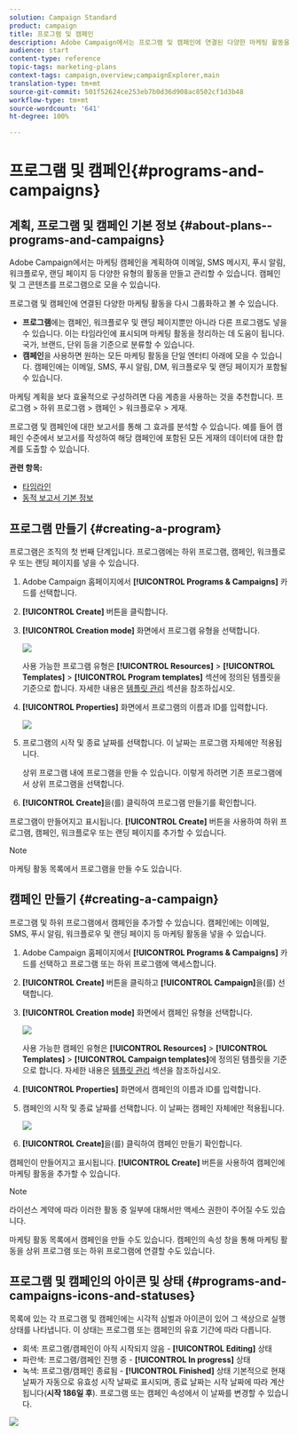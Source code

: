 ```yaml
---
solution: Campaign Standard
product: campaign
title: 프로그램 및 캠페인
description: Adobe Campaign에서는 프로그램 및 캠페인에 연결된 다양한 마케팅 활동을 그룹화하고 오케스트레이션할 수 있습니다. 프로그램 및 캠페인에 대한 보고서를 통해 그 효과를 분석할 수 있습니다.
audience: start
content-type: reference
topic-tags: marketing-plans
context-tags: campaign,overview;campaignExplorer,main
translation-type: tm+mt
source-git-commit: 501f52624ce253eb7b0d36d908ac8502cf1d3b48
workflow-type: tm+mt
source-wordcount: '641'
ht-degree: 100%

---
```



# 프로그램 및 캠페인{#programs-and-campaigns}

## 계획, 프로그램 및 캠페인 기본 정보 {#about-plans--programs-and-campaigns}

Adobe Campaign에서는 마케팅 캠페인을 계획하여 이메일, SMS 메시지, 푸시 알림, 워크플로우, 랜딩 페이지 등 다양한 유형의 활동을 만들고 관리할 수 있습니다. 캠페인 및 그 콘텐츠를 프로그램으로 모을 수 있습니다.

프로그램 및 캠페인에 연결된 다양한 마케팅 활동을 다시 그룹화하고 볼 수 있습니다.

* **프로그램**&#x200B;에는 캠페인, 워크플로우 및 랜딩 페이지뿐만 아니라 다른 프로그램도 넣을 수 있습니다. 이는 타임라인에 표시되며 마케팅 활동을 정리하는 데 도움이 됩니다. 국가, 브랜드, 단위 등을 기준으로 분류할 수 있습니다.
* **캠페인**&#x200B;을 사용하면 원하는 모든 마케팅 활동을 단일 엔터티 아래에 모을 수 있습니다. 캠페인에는 이메일, SMS, 푸시 알림, DM, 워크플로우 및 랜딩 페이지가 포함될 수 있습니다.

마케팅 계획을 보다 효율적으로 구성하려면 다음 계층을 사용하는 것을 추천합니다. 프로그램 > 하위 프로그램 > 캠페인 > 워크플로우 > 게재.

프로그램 및 캠페인에 대한 보고서를 통해 그 효과를 분석할 수 있습니다. 예를 들어 캠페인 수준에서 보고서를 작성하여 해당 캠페인에 포함된 모든 게재의 데이터에 대한 합계를 도출할 수 있습니다.

**관련 항목:**

* [타임라인](../../start/using/timeline.md)
* [동적 보고서 기본 정보](../../reporting/using/about-dynamic-reports.md)

## 프로그램 만들기 {#creating-a-program}

프로그램은 조직의 첫 번째 단계입니다. 프로그램에는 하위 프로그램, 캠페인, 워크플로우 또는 랜딩 페이지를 넣을 수 있습니다.

1. Adobe Campaign 홈페이지에서 **[!UICONTROL Programs & Campaigns]** 카드를 선택합니다.
1. **[!UICONTROL Create]** 버튼을 클릭합니다.
1. **[!UICONTROL Creation mode]** 화면에서 프로그램 유형을 선택합니다.

   ![](assets/programs_and_campaigns_2.png)

   사용 가능한 프로그램 유형은 **[!UICONTROL Resources]** > **[!UICONTROL Templates]** > **[!UICONTROL Program templates]** 섹션에 정의된 템플릿을 기준으로 합니다. 자세한 내용은 [템플릿 관리](../../start/using/marketing-activity-templates.md) 섹션을 참조하십시오.

1. **[!UICONTROL Properties]** 화면에서 프로그램의 이름과 ID를 입력합니다.

   ![](assets/programs_and_campaigns_3.png)

1. 프로그램의 시작 및 종료 날짜를 선택합니다. 이 날짜는 프로그램 자체에만 적용됩니다.

   상위 프로그램 내에 프로그램을 만들 수 있습니다. 이렇게 하려면 기존 프로그램에서 상위 프로그램을 선택합니다.

1. **[!UICONTROL Create]**&#x200B;을(를) 클릭하여 프로그램 만들기를 확인합니다.

프로그램이 만들어지고 표시됩니다. **[!UICONTROL Create]** 버튼을 사용하여 하위 프로그램, 캠페인, 워크플로우 또는 랜딩 페이지를 추가할 수 있습니다.

>[!NOTE]
>
>마케팅 활동 목록에서 프로그램을 만들 수도 있습니다.

## 캠페인 만들기 {#creating-a-campaign}

프로그램 및 하위 프로그램에서 캠페인을 추가할 수 있습니다. 캠페인에는 이메일, SMS, 푸시 알림, 워크플로우 및 랜딩 페이지 등 마케팅 활동을 넣을 수 있습니다.

1. Adobe Campaign 홈페이지에서 **[!UICONTROL Programs & Campaigns]** 카드를 선택하고 프로그램 또는 하위 프로그램에 액세스합니다.
1. **[!UICONTROL Create]** 버튼을 클릭하고 **[!UICONTROL Campaign]**&#x200B;을(를) 선택합니다.
1. **[!UICONTROL Creation mode]** 화면에서 캠페인 유형을 선택합니다.

   ![](assets/programs_and_campaigns_7.png)

   사용 가능한 캠페인 유형은 **[!UICONTROL Resources]** > **[!UICONTROL Templates]** > **[!UICONTROL Campaign templates]**&#x200B;에 정의된 템플릿을 기준으로 합니다. 자세한 내용은 [템플릿 관리](../../start/using/marketing-activity-templates.md) 섹션을 참조하십시오.

1. **[!UICONTROL Properties]** 화면에서 캠페인의 이름과 ID를 입력합니다.
1. 캠페인의 시작 및 종료 날짜를 선택합니다. 이 날짜는 캠페인 자체에만 적용됩니다.

   ![](assets/programs_and_campaigns_8.png)

1. **[!UICONTROL Create]**&#x200B;을(를) 클릭하여 캠페인 만들기 확인합니다.

캠페인이 만들어지고 표시됩니다. **[!UICONTROL Create]** 버튼을 사용하여 캠페인에 마케팅 활동을 추가할 수 있습니다.

>[!NOTE]
>
>라이선스 계약에 따라 이러한 활동 중 일부에 대해서만 액세스 권한이 주어질 수도 있습니다.

마케팅 활동 목록에서 캠페인을 만들 수도 있습니다. 캠페인의 속성 창을 통해 마케팅 활동을 상위 프로그램 또는 하위 프로그램에 연결할 수도 있습니다.

## 프로그램 및 캠페인의 아이콘 및 상태 {#programs-and-campaigns-icons-and-statuses}

목록에 있는 각 프로그램 및 캠페인에는 시각적 심벌과 아이콘이 있어 그 색상으로 실행 상태를 나타냅니다. 이 상태는 프로그램 또는 캠페인의 유효 기간에 따라 다릅니다.

* 회색: 프로그램/캠페인이 아직 시작되지 않음 - **[!UICONTROL Editing]** 상태
* 파란색: 프로그램/캠페인 진행 중 - **[!UICONTROL In progress]** 상태
* 녹색: 프로그램/캠페인 종료됨 - **[!UICONTROL Finished]** 상태 기본적으로 현재 날짜가 자동으로 유효성 시작 날짜로 표시되며, 종료 날짜는 시작 날짜에 따라 계산됩니다(**시작 186일 후**). 프로그램 또는 캠페인 속성에서 이 날짜를 변경할 수 있습니다.

![](assets/programs_and_campaigns.png)

